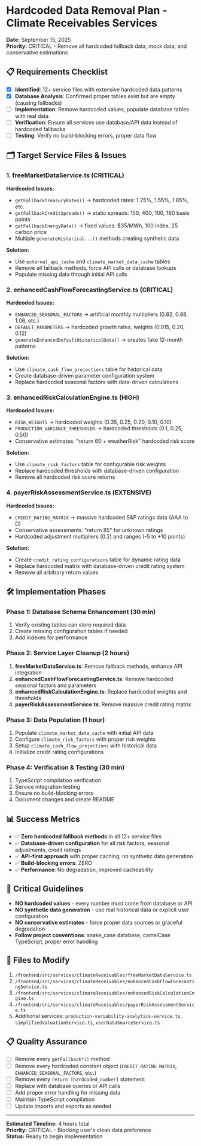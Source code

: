 # Hardcoded Data Removal Plan - Climate Receivables Services
**Date:** September 15, 2025  
**Priority:** CRITICAL - Remove all hardcoded fallback data, mock data, and conservative estimations  

## 📋 Requirements Checklist

- [x] **Identified**: 12+ service files with extensive hardcoded data patterns
- [x] **Database Analysis**: Confirmed proper tables exist but are empty (causing fallbacks)  
- [ ] **Implementation**: Remove hardcoded values, populate database tables with real data
- [ ] **Verification**: Ensure all services use database/API data instead of hardcoded fallbacks
- [ ] **Testing**: Verify no build-blocking errors, proper data flow

## 🗂️ Target Service Files & Issues

### 1. **freeMarketDataService.ts** (CRITICAL)
**Hardcoded Issues:**
- `getFallbackTreasuryRates()` → hardcoded rates: 1.25%, 1.55%, 1.85%, etc.
- `getFallbackCreditSpreads()` → static spreads: 150, 400, 100, 180 basis points  
- `getFallbackEnergyData()` → fixed values: $35/MWh, 100 index, 25 carbon price
- Multiple `generateHistorical...()` methods creating synthetic data

**Solution:** 
- Use `external_api_cache` and `climate_market_data_cache` tables
- Remove all fallback methods, force API calls or database lookups
- Populate missing data through initial API calls

### 2. **enhancedCashFlowForecastingService.ts** (CRITICAL)  
**Hardcoded Issues:**
- `ENHANCED_SEASONAL_FACTORS` → artificial monthly multipliers (0.82, 0.88, 1.06, etc.)
- `DEFAULT_PARAMETERS` → hardcoded growth rates, weights (0.015, 0.20, 0.12)
- `generateEnhancedDefaultHistoricalData()` → creates fake 12-month patterns

**Solution:**
- Use `climate_cash_flow_projections` table for historical data
- Create database-driven parameter configuration system
- Replace hardcoded seasonal factors with data-driven calculations

### 3. **enhancedRiskCalculationEngine.ts** (HIGH)
**Hardcoded Issues:**
- `RISK_WEIGHTS` → hardcoded weights (0.35, 0.25, 0.20, 0.10, 0.10)
- `PRODUCTION_VARIANCE_THRESHOLDS` → hardcoded thresholds (0.1, 0.25, 0.50)
- Conservative estimates: "return 60 + weatherRisk" hardcoded risk score

**Solution:**
- Use `climate_risk_factors` table for configurable risk weights
- Replace hardcoded thresholds with database-driven configuration
- Remove all hardcoded risk score returns

### 4. **payerRiskAssessmentService.ts** (EXTENSIVE)
**Hardcoded Issues:**
- `CREDIT_RATING_MATRIX` → massive hardcoded S&P ratings data (AAA to D)
- Conservative assessments: "return 85" for unknown ratings
- Hardcoded adjustment multipliers (0.2) and ranges (-5 to +10 points)

**Solution:**
- Create `credit_rating_configurations` table for dynamic rating data
- Replace hardcoded matrix with database-driven credit rating system
- Remove all arbitrary return values

## 🛠️ Implementation Phases

### Phase 1: Database Schema Enhancement (30 min)
1. Verify existing tables can store required data
2. Create missing configuration tables if needed
3. Add indexes for performance

### Phase 2: Service Layer Cleanup (2 hours)  
1. **freeMarketDataService.ts**: Remove fallback methods, enhance API integration
2. **enhancedCashFlowForecastingService.ts**: Remove hardcoded seasonal factors and parameters
3. **enhancedRiskCalculationEngine.ts**: Replace hardcoded weights and thresholds
4. **payerRiskAssessmentService.ts**: Remove massive credit rating matrix

### Phase 3: Data Population (1 hour)
1. Populate `climate_market_data_cache` with initial API data
2. Configure `climate_risk_factors` with proper risk weights
3. Setup `climate_cash_flow_projections` with historical data
4. Initialize credit rating configurations

### Phase 4: Verification & Testing (30 min)
1. TypeScript compilation verification
2. Service integration testing  
3. Ensure no build-blocking errors
4. Document changes and create README

## 📊 Success Metrics

- ✅ **Zero hardcoded fallback methods** in all 12+ service files
- ✅ **Database-driven configuration** for all risk factors, seasonal adjustments, credit ratings
- ✅ **API-first approach** with proper caching, no synthetic data generation  
- ✅ **Build-blocking errors**: ZERO
- ✅ **Performance**: No degradation, improved cacheability

## 🚨 Critical Guidelines

- **NO hardcoded values** - every number must come from database or API
- **NO synthetic data generation** - use real historical data or explicit user configuration
- **NO conservative estimates** - force proper data sources or graceful degradation
- **Follow project conventions**: snake_case database, camelCase TypeScript, proper error handling

## 📁 Files to Modify

1. `/frontend/src/services/climateReceivables/freeMarketDataService.ts`
2. `/frontend/src/services/climateReceivables/enhancedCashFlowForecastingService.ts`  
3. `/frontend/src/services/climateReceivables/enhancedRiskCalculationEngine.ts`
4. `/frontend/src/services/climateReceivables/payerRiskAssessmentService.ts`
5. Additional services: `production-variability-analytics-service.ts`, `simplifiedValuationService.ts`, `userDataSourceService.ts`

## 📋 Quality Assurance

- [ ] Remove every `getFallback*()` method
- [ ] Remove every hardcoded constant object (`CREDIT_RATING_MATRIX`, `ENHANCED_SEASONAL_FACTORS`, etc.)
- [ ] Remove every `return [hardcoded_number]` statement
- [ ] Replace with database queries or API calls
- [ ] Add proper error handling for missing data
- [ ] Maintain TypeScript compilation
- [ ] Update imports and exports as needed

---

**Estimated Timeline:** 4 hours total  
**Priority:** CRITICAL - Blocking user's clean data preference  
**Status:** Ready to begin implementation

